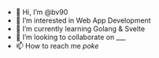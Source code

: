 - 👋 Hi, I’m @bv90
- 👀 I’m interested in Web App Development
- 🌱 I’m currently learning Golang & Svelte
- 💞️ I’m looking to collaborate on ___
- 📫 How to reach me _poke_

<!---
bv90/bv90 is a ✨ special ✨ repository because its `README.md` (this file) appears on your GitHub profile.
You can click the Preview link to take a look at your changes.
--->
